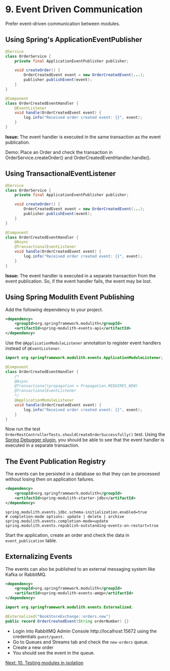 # 9. Event Driven Communication

Prefer event-driven communication between modules.

## Using Spring's ApplicationEventPublisher

```java
@Service
class OrderService {
    private final ApplicationEventPublisher publisher;

    void createOrder() {
        OrderCreatedEvent event = new OrderCreatedEvent(...);
        publisher.publishEvent(event);
    }
}

@Component
class OrderCreatedEventHandler {
    @EventListener
    void handle(OrderCreatedEvent event) {
        log.info("Received order created event: {}", event);
    }
}
```

**Issue:** The event handler is executed in the same transaction as the event publication.

Demo: Place an Order and check the transaction in OrderService.createOrder() and OrderCreatedEventHandler.handle().

## Using TransactionalEventListener

```java
@Service
class OrderService {
    private final ApplicationEventPublisher publisher;

    void createOrder() {
        OrderCreatedEvent event = new OrderCreatedEvent(...);
        publisher.publishEvent(event);
    }
}

@Component
class OrderCreatedEventHandler {
    @Async 
    @TransactionalEventListener
    void handle(OrderCreatedEvent event) {
        log.info("Received order created event: {}", event);
    }
}
```

**Issue:** The event handler is executed in a separate transaction from the event publication.
So, if the event handler fails, the event may be lost.

## Using Spring Modulith Event Publishing

Add the following dependency to your project.

```xml
<dependency>
    <groupId>org.springframework.modulith</groupId>
    <artifactId>spring-modulith-events-api</artifactId>
</dependency>
```

Use the `@ApplicationModuleListener` annotation to register event handlers instead of `@EventListener`.

```java
import org.springframework.modulith.events.ApplicationModuleListener;

@Component
class OrderCreatedEventHandler {
    /*
    @Async
    @Transactional(propagation = Propagation.REQUIRES_NEW)
    @TransactionalEventListener
    */
    @ApplicationModuleListener
    void handle(OrderCreatedEvent event) {
        log.info("Received order created event: {}", event);
    }
}
```

Now run the test `OrderRestControllerTests.shouldCreateOrderSuccessfully()` test.
Using the [Spring Debugger plugin](https://plugins.jetbrains.com/plugin/25302-spring-debugger), you should be able to see that the event handler is executed in a separate transaction.

## The Event Publication Registry
The events can be persisted in a database so that they can be processed without losing then on application failures.

```xml
<dependency>
    <groupId>org.springframework.modulith</groupId>
    <artifactId>spring-modulith-starter-jdbc</artifactId>
</dependency>
```

```properties
spring.modulith.events.jdbc.schema-initialization.enabled=true
# completion-mode options: update | delete | archive
spring.modulith.events.completion-mode=update
spring.modulith.events.republish-outstanding-events-on-restart=true
```

Start the application, create an order and check the data in `event_publication` table.

## Externalizing Events
The events can also be published to an external messaging system like Kafka or RabbitMQ.

```xml
<dependency>
    <groupId>org.springframework.modulith</groupId>
    <artifactId>spring-modulith-events-amqp</artifactId>
</dependency>
```

```java
import org.springframework.modulith.events.Externalized;

@Externalized("BookStoreExchange::orders.new")
public record OrderCreatedEvent(String orderNumber) {}
```

* Login into RabbitMQ Admin Console http://localhost:15672 using the credentials `guest/guest`. 
* Go to Queues and Streams tab and check the `new-orders` queue.
* Create a new order
* You should see the event in the queue.

[Next: 10. Testing modules in isolation](step-10.md)